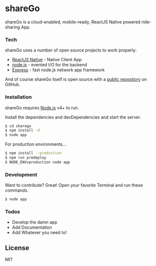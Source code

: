 # shareGo
shareGo is a cloud-enabled, mobile-ready, ReactJS Native powered ride-sharing App.
### Tech
shareGo uses a number of open source projects to work properly:

* [ReactJS Native] - Native Client App
* [node.js] - evented I/O for the backend
* [Express] - fast node.js network app framework

And of course shareGo itself is open source with a [public repository][shareGo] on GitHub.

### Installation

shareGo requires [Node.js](https://nodejs.org/) v4+ to run.


Install the dependencies and devDependencies and start the server.

```sh
$ cd sharego
$ npm install -d
$ node app
```

For production environments...

```sh
$ npm install --production
$ npm run predeploy
$ NODE_ENV=production node app
```

### Development

Want to contribute? Great!
Open your favorite Terminal and run these commands.

```sh
$ node app
```

### Todos

 - Develop the damn app
 - Add Documentation
 - Add Whatever you need to!

License
----

MIT




   [shareGo]: <https://github.com/privateOmega/shareGo>
   [node.js]: <http://nodejs.org>
   [express]: <http://expressjs.com>
   [ReactJS Native]: <https://facebook.github.io/react-native/>